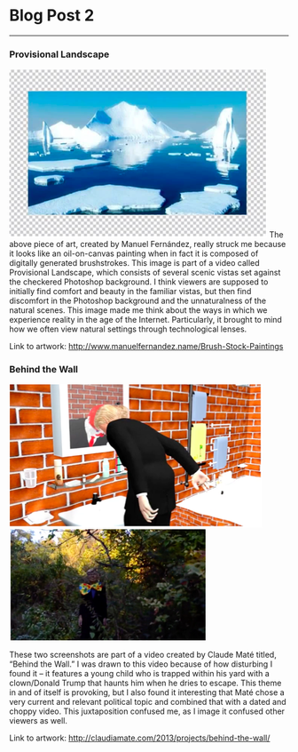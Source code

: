 # Blog Post 2 
------

### Provisional Landscape
![Manuel Fernández](images/iceburg.png?raw=true "Manuel Fernández")
The above piece of art, created by Manuel Fernández, really struck me because it looks like an oil-on-canvas painting when in fact it is composed of digitally generated brushstrokes. This image is part of a video called Provisional Landscape, which consists of several scenic vistas set against the checkered Photoshop background. I think viewers are supposed to initially find comfort and beauty in the familiar vistas, but then find discomfort in the Photoshop background and the unnaturalness of the natural scenes. This image made me think about the ways in which we experience reality in the age of the Internet. Particularly, it brought to mind how we often view natural settings through technological lenses. 

Link to artwork: http://www.manuelfernandez.name/Brush-Stock-Paintings  

### Behind the Wall
![Claudia Maté](images/clown.png?raw=true "Claudia Maté")
![Claudia Maté](images/trump.png?raw=true "Claudia Maté")

These two screenshots are part of a video created by Claude Maté titled, “Behind the Wall.” I was drawn to this video because of how disturbing I found it – it features a young child who is trapped within his yard with a clown/Donald Trump that haunts him when he dries to escape. This theme in and of itself is provoking, but I also found it interesting that Maté chose a very current and relevant political topic and combined that with a dated and choppy video.  This juxtaposition confused me, as I image it confused other viewers as well. 

Link to artwork: http://claudiamate.com/2013/projects/behind-the-wall/ 
